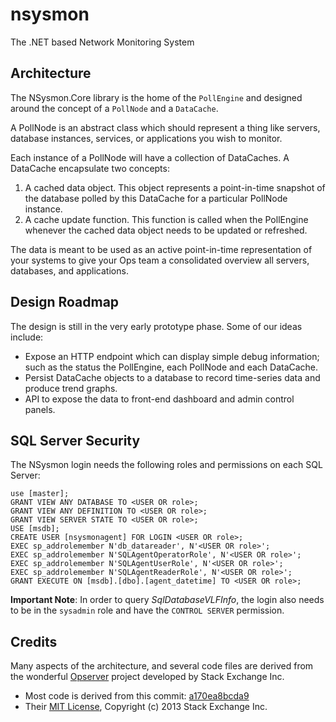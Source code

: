 # nsysmon

The .NET based Network Monitoring System

## Architecture

The NSysmon.Core library is the home of the `PollEngine` and designed around
the concept of a `PollNode` and a `DataCache`.

A PollNode is an abstract class which should represent
a thing like servers, database instances, services, or applications you wish
to monitor.

Each instance of a PollNode will have a collection of DataCaches.
A DataCache encapsulate two concepts:

1. A cached data object. This object represents a point-in-time snapshot of
   the database polled by this DataCache for a particular PollNode instance.
2. A cache update function. This function is called when the PollEngine whenever
   the cached data object needs to be updated or refreshed.

The data is meant to be used as an active point-in-time representation of your
systems to give your Ops team a consolidated overview all servers, databases,
and applications.

## Design Roadmap

The design is still in the very early prototype phase. Some of our ideas include:

* Expose an HTTP endpoint which can display simple debug information;
  such as the status the PollEngine, each PollNode and each DataCache.
* Persist DataCache objects to a database to record time-series data and
  produce trend graphs.
* API to expose the data to front-end dashboard and admin control panels.

## SQL Server Security

The NSysmon login needs the following roles and permissions on each SQL Server:

    use [master];
    GRANT VIEW ANY DATABASE TO <USER OR role>;
    GRANT VIEW ANY DEFINITION TO <USER OR role>;
    GRANT VIEW SERVER STATE TO <USER OR role>;
    USE [msdb];
    CREATE USER [nsysmonagent] FOR LOGIN <USER OR role>;
    EXEC sp_addrolemember N'db_datareader', N'<USER OR role>';
    EXEC sp_addrolemember N'SQLAgentOperatorRole', N'<USER OR role>';
    EXEC sp_addrolemember N'SQLAgentUserRole', N'<USER OR role>';
    EXEC sp_addrolemember N'SQLAgentReaderRole', N'<USER OR role>';
    GRANT EXECUTE ON [msdb].[dbo].[agent_datetime] TO <USER OR role>;

**Important Note**: In order to query _SqlDatabaseVLFInfo_, the login also needs
to be in the `sysadmin` role and have the `CONTROL SERVER` permission.

## Credits

Many aspects of the architecture, and several code files are derived
from the wonderful [Opserver](https://github.com/opserver/Opserver) project developed by Stack Exchange Inc.

* Most code is derived from this commit: [a170ea8bcda9](https://github.com/opserver/Opserver/tree/a170ea8bcda9f9e52d4aaff7339f3d198309369b)
* Their [MIT License](https://github.com/opserver/Opserver/blob/a170ea8bcda9f9e52d4aaff7339f3d198309369b/license.txt), Copyright (c) 2013 Stack Exchange Inc.
